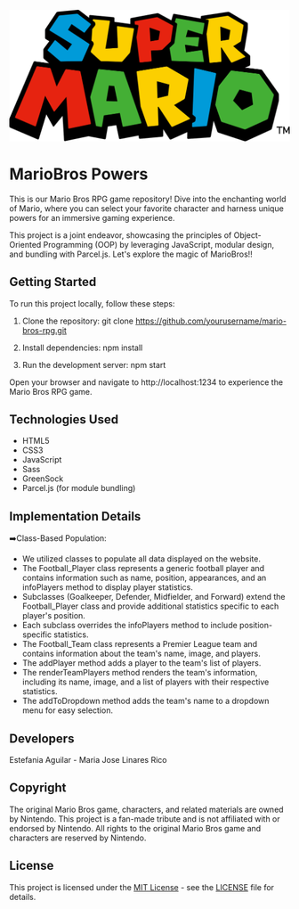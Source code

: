 ![oops, image not found](images/logo.png "Star Wars Icon")

# MarioBros Powers

This is our Mario Bros RPG game repository! Dive into the enchanting world of Mario, where you can select your favorite character and harness unique powers for an immersive gaming experience.

This project is a joint endeavor, showcasing the principles of Object-Oriented Programming (OOP) by leveraging JavaScript, modular design, and bundling with Parcel.js. Let's explore the magic of MarioBros!!

## Getting Started

To run this project locally, follow these steps:

1. Clone the repository:
   git clone https://github.com/yourusername/mario-bros-rpg.git

2. Install dependencies:
   npm install

3. Run the development server:
   npm start

Open your browser and navigate to http://localhost:1234 to experience the Mario Bros RPG game.

## Technologies Used

- HTML5
- CSS3
- JavaScript
- Sass
- GreenSock
- Parcel.js (for module bundling)

## Implementation Details

➡️Class-Based Population:

- We utilized classes to populate all data displayed on the website.
- The Football_Player class represents a generic football player and contains information such as name, position, appearances, and an infoPlayers method to display player statistics.
- Subclasses (Goalkeeper, Defender, Midfielder, and Forward) extend the Football_Player class and provide additional statistics specific to each player's position.
- Each subclass overrides the infoPlayers method to include position-specific statistics.
- The Football_Team class represents a Premier League team and contains information about the team's name, image, and players.
- The addPlayer method adds a player to the team's list of players.
- The renderTeamPlayers method renders the team's information, including its name, image, and a list of players with their respective statistics.
- The addToDropdown method adds the team's name to a dropdown menu for easy selection.

## Developers

Estefania Aguilar -
Maria Jose Linares Rico

## Copyright

The original Mario Bros game, characters, and related materials are owned by Nintendo. This project is a fan-made tribute and is not affiliated with or endorsed by Nintendo. All rights to the original Mario Bros game and characters are reserved by Nintendo.

## License

This project is licensed under the [MIT License](LICENSE) - see the [LICENSE](LICENSE) file for details.

